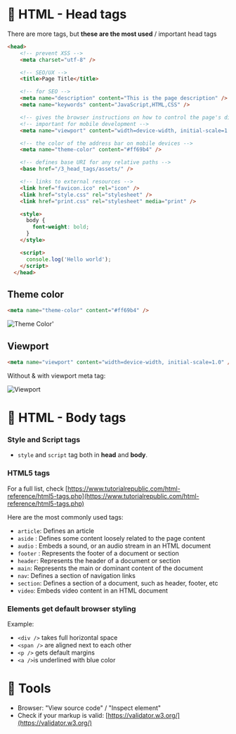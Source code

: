 # 📃 HTML - Head tags

There are more tags, but **these are the most used** / important head tags

```html
<head>
    <!-- prevent XSS -->
    <meta charset="utf-8" />

    <!-- SEO/UX -->
    <title>Page Title</title>

    <!-- for SEO -->
    <meta name="description" content="This is the page description" />
    <meta name="keywords" content="JavaScript,HTML,CSS" />

    <!-- gives the browser instructions on how to control the page's dimensions and scaling. -->
    <!-- important for mobile development -->
    <meta name="viewport" content="width=device-width, initial-scale=1.0" />

    <!-- the color of the address bar on mobile devices -->
    <meta name="theme-color" content="#ff69b4" />

    <!-- defines base URI for any relative paths -->
    <base href="/3_head_tags/assets/" />

    <!-- links to external resources -->
    <link href="favicon.ico" rel="icon" />
    <link href="style.css" rel="stylesheet" />
    <link href="print.css" rel="stylesheet" media="print" />

    <style>
      body {
        font-weight: bold;
      }
    </style>

    <script>
      console.log('Hello world');
    </script>
  </head>
```


## Theme color

```html
<meta name="theme-color" content="#ff69b4" />
```

![Theme Color](/Users/david/Projects/campus/2021-06-01-slides-js-html-css/slides/images/html-themecolor.png)'


## Viewport

```html
<meta name="viewport" content="width=device-width, initial-scale=1.0" />
```

Without & with viewport meta tag:

![Viewport](/Users/david/Projects/campus/2021-06-01-slides-js-html-css/slides/images/html-viewport.png)



# 📃 HTML - Body tags

### Style and Script tags

- `style` and `script` tag both in **head** and **body**.

### HTML5 tags

For a full list, check [https://www.tutorialrepublic.com/html-reference/html5-tags.php](https://www.tutorialrepublic.com/html-reference/html5-tags.php)

Here are the most commonly used tags:

- `article`: Defines an article
- `aside` : Defines some content loosely related to the page content
- `audio` : Embeds a sound, or an audio stream in an HTML document
- `footer` : Represents the footer of a document or section
- `header`: Represents the header of a document or section
- `main`: Represents the main or dominant content of the document
- `nav`: Defines a section of navigation links
- `section`: Defines a section of a document, such as header, footer, etc
- `video`: Embeds video content in an HTML document

### Elements get default browser styling

Example:

- `<div />` takes full horizontal space
- `<span />` are aligned next to each other
- `<p />` gets default margins
- `<a />`is underlined with blue color

# 🔧 Tools

- Browser: "View source code" / "Inspect element"
- Check if your markup is valid: [https://validator.w3.org/](https://validator.w3.org/)

